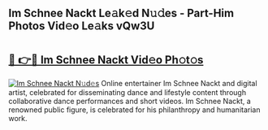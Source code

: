 ## Im Schnee Nackt Le𝚊k𝚎d N𝚞𝚍es - Part-Him Photos Vid𝚎o Le𝚊ks vQw3U

# <h2><a href="http://fb11rdq.evod.top/?m=Im+Schnee+Nackt">🔗 👉🔴 Im Schnee Nackt Vid𝚎o Ph𝚘t𝚘s</a></h2>

[![Im Schnee Nackt N𝚞d𝚎s](https://i.imgur.com/8V9OHl7.gif)](http://fb11rdq.evod.top/?m=Im+Schnee+Nackt)
Online entertainer Im Schnee Nackt and digital artist, celebrated for disseminating dance and lifestyle content through collaborative dance performances and short videos. Im Schnee Nackt, a renowned public figure, is celebrated for his philanthropy and humanitarian work. 
